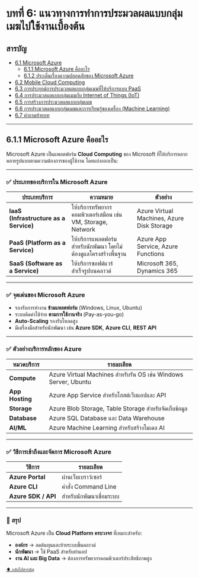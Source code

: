 # บทที่ 6: แนวทางการทำการประมวลผลแบบกลุ่มเมฆไปใช้งานเบื้องต้น

## **สารบัญ**
- [6.1 Microsoft Azure](#61-microsoft-azure)
  - [6.1.1 Microsoft Azure คืออะไร](#611-microsoft-azure-คืออะไร)
  - [6.1.2 ประเด็นเรื่องความปลอดภัยของ Microsoft Azure](#612-ประเด็นเรื่องความปลอดภัยของ-microsoft-azure)
- [6.2 Mobile Cloud Computing](#62-mobile-cloud-computing)
- [6.3 การประยุกต์การประมวลผลแบบกลุ่มเมฆที่ให้บริการแบบ PaaS](#63-การประยุกต์การประมวลผลแบบกลุ่มเมฆที่ให้บริการแบบ-paas)
- [6.4 การประมวลผลแบบกลุ่มเมฆกับ Internet of Things (IoT)](#64-การประมวลผลแบบกลุ่มเมฆกับ-internet-of-things-iot)
- [6.5 การสร้างการประมวลผลแบบกลุ่มเมฆ](#65-การสร้างการประมวลผลแบบกลุ่มเมฆ)
- [6.6 การประมวลผลแบบกลุ่มเมฆและการเรียนรู้ของเครื่อง (Machine Learning)](#66-การประมวลผลแบบกลุ่มเมฆและการเรียนรู้ของเครื่อง-machine-learning)
- [6.7 คำถามท้ายบท](#67-คำถามท้ายบท)

---

## **6.1.1 Microsoft Azure คืออะไร**

Microsoft Azure เป็นแพลตฟอร์ม **Cloud Computing** ของ Microsoft ที่ให้บริการหลากหลายรูปแบบตามความต้องการของผู้ใช้งาน โดยแบ่งออกเป็น:

---

### ✅ **ประเภทของบริการใน Microsoft Azure**

| ประเภทบริการ | ความหมาย | ตัวอย่าง |
|-------------|-----------|----------|
| **IaaS (Infrastructure as a Service)** | ให้บริการทรัพยากรคอมพิวเตอร์เสมือน เช่น VM, Storage, Network | Azure Virtual Machines, Azure Disk Storage |
| **PaaS (Platform as a Service)** | ให้บริการแพลตฟอร์มสำหรับนักพัฒนา โดยไม่ต้องดูแลโครงสร้างพื้นฐาน | Azure App Service, Azure Functions |
| **SaaS (Software as a Service)** | ให้บริการซอฟต์แวร์สำเร็จรูปบนคลาวด์ | Microsoft 365, Dynamics 365 |

---

### ✅ **จุดเด่นของ Microsoft Azure**
- รองรับการทำงาน **ข้ามแพลตฟอร์ม** (Windows, Linux, Ubuntu)
- ระบบคิดค่าใช้จ่าย **ตามการใช้งานจริง** (Pay-as-you-go)
- **Auto-Scaling** รองรับโหลดสูง
- มีเครื่องมือสำหรับนักพัฒนา เช่น **Azure SDK**, **Azure CLI**, **REST API**

---

### ✅ **ตัวอย่างบริการหลักของ Azure**

| หมวดบริการ | รายละเอียด |
|-----------|-----------|
| **Compute** | Azure Virtual Machines สำหรับรัน OS เช่น Windows Server, Ubuntu |
| **App Hosting** | Azure App Service สำหรับโฮสต์เว็บแอปและ API |
| **Storage** | Azure Blob Storage, Table Storage สำหรับจัดเก็บข้อมูล |
| **Database** | Azure SQL Database และ Data Warehouse |
| **AI/ML** | Azure Machine Learning สำหรับสร้างโมเดล AI |

---

### ✅ **วิธีการเข้าถึงและจัดการ Microsoft Azure**

| วิธีการ | รายละเอียด |
|--------|-----------|
| **Azure Portal** | ผ่านเว็บเบราว์เซอร์ |
| **Azure CLI** | คำสั่ง Command Line |
| **Azure SDK / API** | สำหรับนักพัฒนาเชื่อมระบบ |

---

### 🔑 **สรุป**
Microsoft Azure เป็น **Cloud Platform ครบวงจร** ที่เหมาะสำหรับ:
- **องค์กร** → ลดต้นทุนและย้ายระบบขึ้นคลาวด์
- **นักพัฒนา** → ใช้ PaaS สำหรับทำแอป
- **งาน AI และ Big Data** → ต้องการทรัพยากรคอมพิวเตอร์ประสิทธิภาพสูง

<sub>[⬆ กลับไปสารบัญ](#สารบัญ)</sub>


